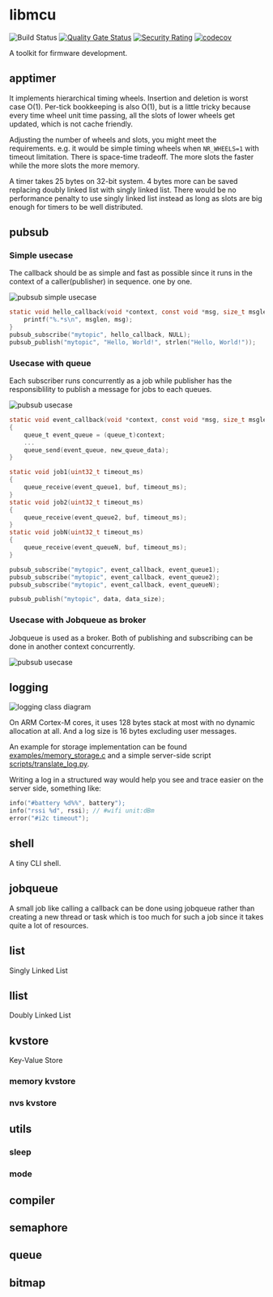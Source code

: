 # libmcu
![Build Status](https://github.com/onkwon/libmcu/workflows/build/badge.svg)
[![Quality Gate Status](https://sonarcloud.io/api/project_badges/measure?project=onkwon_libmcu&metric=alert_status)](https://sonarcloud.io/dashboard?id=onkwon_libmcu)
[![Security Rating](https://sonarcloud.io/api/project_badges/measure?project=onkwon_libmcu&metric=security_rating)](https://sonarcloud.io/dashboard?id=onkwon_libmcu)
[![codecov](https://codecov.io/gh/onkwon/libmcu/branch/master/graph/badge.svg?token=KBLNIEKUF4)](https://codecov.io/gh/onkwon/libmcu)

A toolkit for firmware development.

## apptimer
It implements hierarchical timing wheels. Insertion and deletion is worst case
O(1). Per-tick bookkeeping is also O(1), but is a little tricky because every
time wheel unit time passing, all the slots of lower wheels get updated, which
is not cache friendly.

Adjusting the number of wheels and slots, you might meet the requirements. e.g.
it would be simple timing wheels when `NR_WHEELS=1` with timeout limitation.
There is space-time tradeoff. The more slots the faster while the more slots the
more memory.

A timer takes 25 bytes on 32-bit system. 4 bytes more can be saved replacing
doubly linked list with singly linked list. There would be no performance
penalty to use singly linked list instead as long as slots are big enough for
timers to be well distributed.

## pubsub
### Simple usecase
The callback should be as simple and fast as possible since it runs in the
context of a caller(publisher) in sequence. one by one.

![pubsub simple usecase](docs/images/pubsub_simple.png)

```c
static void hello_callback(void *context, const void *msg, size_t msglen) {
	printf("%.*s\n", msglen, msg);
}
pubsub_subscribe("mytopic", hello_callback, NULL);
pubsub_publish("mytopic", "Hello, World!", strlen("Hello, World!"));
```

### Usecase with queue
Each subscriber runs concurrently as a job while publisher has the
responsiblility to publish a message for jobs to each queues.

![pubsub usecase](docs/images/pubsub_queue.png)

```c
static void event_callback(void *context, const void *msg, size_t msglen)
{
	queue_t event_queue = (queue_t)context;
	...
	queue_send(event_queue, new_queue_data);
}

static void job1(uint32_t timeout_ms)
{
	queue_receive(event_queue1, buf, timeout_ms);
}
static void job2(uint32_t timeout_ms)
{
	queue_receive(event_queue2, buf, timeout_ms);
}
static void jobN(uint32_t timeout_ms)
{
	queue_receive(event_queueN, buf, timeout_ms);
}

pubsub_subscribe("mytopic", event_callback, event_queue1);
pubsub_subscribe("mytopic", event_callback, event_queue2);
pubsub_subscribe("mytopic", event_callback, event_queueN);

pubsub_publish("mytopic", data, data_size);
```

### Usecase with Jobqueue as broker
Jobqueue is used as a broker. Both of publishing and subscribing can be done in
another context concurrently.

![pubsub usecase](docs/images/pubsub_jobqueue.png)

## logging
![logging class diagram](docs/images/logging.png)

On ARM Cortex-M cores, it uses 128 bytes stack at most with no dynamic
allocation at all. And a log size is 16 bytes excluding user messages.

An example for storage implementation can be found
[examples/memory_storage.c](examples/memory_storage.c) and a simple server-side
script [scripts/translate_log.py](scripts/translate_log.py).

Writing a log in a structured way would help you see and trace easier on the
server side, something like:

```c
info("#battery %d%%", battery");
info("rssi %d", rssi); // #wifi unit:dBm
error("#i2c timeout");
```

## shell
A tiny CLI shell.

## jobqueue
A small job like calling a callback can be done using jobqueue rather than
creating a new thread or task which is too much for such a job since it takes
quite a lot of resources.

## list
Singly Linked List
## llist
Doubly Linked List
## kvstore
Key-Value Store
### memory kvstore
### nvs kvstore
## utils
### sleep
### mode
## compiler
## semaphore
## queue
## bitmap
